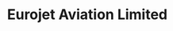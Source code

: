 ---
title: "Eurojet Aviation Limited"
address: "Eurojet Aviation Limited, 197 Ballyrobin Road, Antrim, Antrim, BT41 4TF"
tel: "+44 (0)28 9442 2646"
county: "Antrim"
category: "Flying"
type: "Content"
lat: "54.675262451171875"
lng: "-6.165924072265625"
---